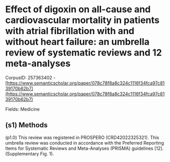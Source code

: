 # Effect of digoxin on all-cause and cardiovascular mortality in patients with atrial fibrillation with and without heart failure: an umbrella review of systematic reviews and 12 meta-analyses

CorpusID: 257363402 - [https://www.semanticscholar.org/paper/078c78f8a8c324c1116f34fca97c8139170b62b7](https://www.semanticscholar.org/paper/078c78f8a8c324c1116f34fca97c8139170b62b7)

Fields: Medicine

## (s1) Methods
(p1.0) This review was registered in PROSPERO (CRD42022325321). This umbrella review was conducted in accordance with the Preferred Reporting Items for Systematic Reviews and Meta-Analyses (PRISMA) guidelines [12]. (Supplementary Fig. 1).
